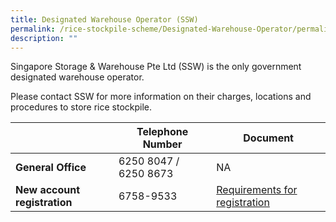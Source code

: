 ```yaml
---
title: Designated Warehouse Operator (SSW)
permalink: /rice-stockpile-scheme/Designated-Warehouse-Operator/permalink
description: ""
---
```

Singapore Storage & Warehouse Pte Ltd (SSW) is the only government designated warehouse operator. 

Please contact SSW for more information on their charges, locations and procedures to store rice stockpile.


|  | Telephone Number | Document|
| -- | -------- | ----|
| **General Office**   | 6250 8047 / 6250 8673     | NA |
| **New account registration** | 6758-9533 | [Requirements for registration](/files/Requirements%20for%20registration.pdf)